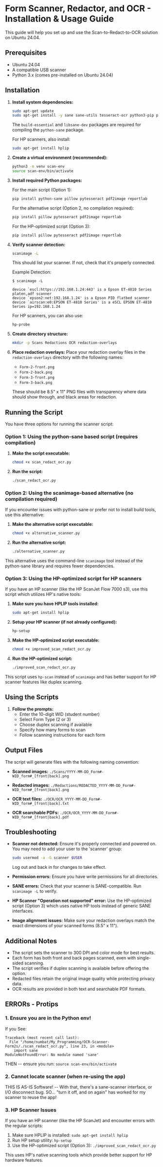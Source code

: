 # Form Scanner, Redactor, and OCR - Installation & Usage Guide

This guide will help you set up and use the Scan-to-Redact-to-OCR solution on Ubuntu 24.04.

## Prerequisites

- Ubuntu 24.04
- A compatible USB scanner
- Python 3.x (comes pre-installed on Ubuntu 24.04)

## Installation

1. **Install system dependencies:**

   ```bash
   sudo apt-get update
   sudo apt-get install -y sane sane-utils tesseract-ocr python3-pip python3-venv build-essential libsane-dev
   ```

   The `build-essential` and `libsane-dev` packages are required for compiling the `python-sane` package.

   For HP scanners, also install:
   ```bash
   sudo apt-get install hplip
   ```

2. **Create a virtual environment (recommended):**

   ```bash
   python3 -m venv scan-env
   source scan-env/bin/activate
   ```

3. **Install required Python packages:**

   For the main script (Option 1):
   ```bash
   pip install python-sane pillow pytesseract pdf2image reportlab
   ```

   For the alternative script (Option 2, no compilation required):
   ```bash
   pip install pillow pytesseract pdf2image reportlab
   ```

   For the HP-optimized script (Option 3):
   ```bash
   pip install pillow pytesseract pdf2image reportlab
   ```

4. **Verify scanner detection:**

   ```bash
   scanimage -L
   ```

   This should list your scanner. If not, check that it's properly connected.

   Example Detection:
   ```
   $ scanimage -L
   
   device `escl:https://192.168.1.24:443' is a Epson ET-4810 Series platen,adf scanner
   device `epson2:net:192.168.1.24' is a Epson PID flatbed scanner
   device `airscan:e0:EPSON ET-4810 Series' is a eSCL EPSON ET-4810 Series ip=192.168.1.24
   ```

   For HP scanners, you can also use:
   ```bash
   hp-probe
   ```

5. **Create directory structure:**

   ```bash
   mkdir -p Scans Redactions OCR redaction-overlays
   ```

6. **Place redaction overlays:**
   Place your redaction overlay files in the `redaction-overlays` directory with the following names:
   - `Form-2-front.png`
   - `Form-2-back.png`
   - `Form-3-front.png`
   - `Form-3-back.png`

   These should be 8.5" x 11" PNG files with transparency where data should show through, and black areas for redaction.

## Running the Script

You have three options for running the scanner script:

### Option 1: Using the python-sane based script (requires compilation)

1. **Make the script executable:**

   ```bash
   chmod +x scan_redact_ocr.py
   ```

2. **Run the script:**

   ```bash
   ./scan_redact_ocr.py
   ```

### Option 2: Using the scanimage-based alternative (no compilation required)

If you encounter issues with python-sane or prefer not to install build tools, use this alternative:

1. **Make the alternative script executable:**

   ```bash
   chmod +x alternative_scanner.py
   ```

2. **Run the alternative script:**

   ```bash
   ./alternative_scanner.py
   ```

This alternative uses the command-line `scanimage` tool instead of the python-sane library and requires fewer dependencies.

### Option 3: Using the HP-optimized script for HP scanners

If you have an HP scanner (like the HP ScanJet Flow 7000 s3), use this script which utilizes HP's native tools:

1. **Make sure you have HPLIP tools installed:**

   ```bash
   sudo apt-get install hplip
   ```

2. **Setup your HP scanner (if not already configured):**

   ```bash
   hp-setup
   ```

3. **Make the HP-optimized script executable:**

   ```bash
   chmod +x improved_scan_redact_ocr.py
   ```

4. **Run the HP-optimized script:**

   ```bash
   ./improved_scan_redact_ocr.py
   ```

This script uses `hp-scan` instead of `scanimage` and has better support for HP scanner features like duplex scanning.

## Using the Scripts

1. **Follow the prompts:**
   - Enter the 10-digit WID (student number)
   - Select Form Type (2 or 3)
   - Choose duplex scanning if available
   - Specify how many forms to scan
   - Follow scanning instructions for each form

## Output Files

The script will generate files with the following naming convention:

- **Scanned images:**
  `./Scans/YYYY-MM-DD_Form#-WID_form#_[front|back].png`

- **Redacted images:**
  `./Redactions/REDACTED_YYYY-MM-DD_Form#-WID_form#_[front|back].png`

- **OCR text files:**
  `./OCR/OCR_YYYY-MM-DD_Form#-WID_form#_[front|back].txt`

- **OCR searchable PDFs:**
  `./OCR/OCR_YYYY-MM-DD_Form#-WID_form#_[front|back].pdf`

## Troubleshooting

- **Scanner not detected:** Ensure it's properly connected and powered on. You may need to add your user to the 'scanner' group:
  ```bash
  sudo usermod -a -G scanner $USER
  ```
  Log out and back in for changes to take effect.

- **Permission errors:** Ensure you have write permissions for all directories.

- **SANE errors:** Check that your scanner is SANE-compatible. Run `scanimage -L` to verify.

- **HP Scanner "Operation not supported" error:** Use the HP-optimized script (Option 3) which uses native HP tools instead of generic SANE interfaces.

- **Image alignment issues:** Make sure your redaction overlays match the exact dimensions of your scanned forms (8.5" x 11").

## Additional Notes

- The script sets the scanner to 300 DPI and color mode for best results.
- Each form has both front and back pages scanned, even with single-sided scanning.
- The script verifies if duplex scanning is available before offering the option.
- Redacted files retain the original image quality while protecting privacy data.
- OCR results are provided in both text and searchable PDF formats.

## ERRORs - Protips

### 1. Ensure you are in the Python env!

If you See:
```
Traceback (most recent call last):
  File "/home/numbat/My_Programming/OCR-Scanner-Form2s/./scan_redact_ocr.py", line 23, in <module>
    import sane
ModuleNotFoundError: No module named 'sane'
```

THEN -- ensure you run: `source scan-env/bin/activate`

### 2. Cannot locate scanner (when re-using the app)

THIS IS AS-IS Software! -- With that, there's a sane-scanner interface, or I/O disconnect bug. SO... "turn it off, and on again" has worked for my scanner to reuse the app!

### 3. HP Scanner Issues

If you have an HP scanner (like the HP ScanJet) and encounter errors with the regular scripts:

1. Make sure HPLIP is installed: `sudo apt-get install hplip`
2. Run HP setup utility: `hp-setup` 
3. Use the HP-optimized script (Option 3): `./improved_scan_redact_ocr.py`

This uses HP's native scanning tools which provide better support for HP hardware features.